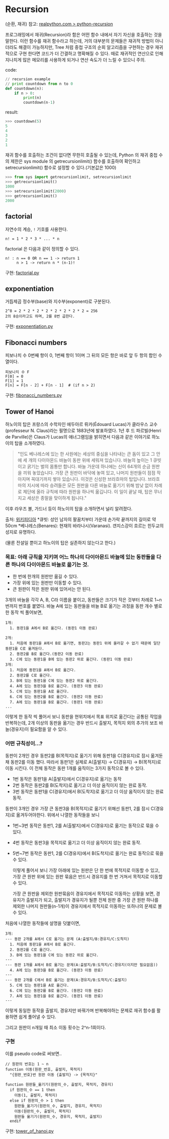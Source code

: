 # Recursion
(순환, 재귀)
참고: [realpython.com > python-recursion](https://realpython.com/python-recursion)

 프로그래밍에서 재귀(Recursion)라 함은 어떤 함수 내에서 자기 자신을 호출하는 것을 말한다. 이런 함수를 재귀 함수라고 하는데, 거의 대부분의 문제들은 재귀적 방법이 아니더라도 해결이 가능하지만, Tree 처럼 중첩 구조의 순회 알고리즘을 구현하는 경우 재귀적으로 구현 한다면 코드가 더 간결하고 명확해질 수 있다.
  때로 재귀적인 연산으로 인해 지나치게 많은 메모리를 사용하게 되거나 연산 속도가 더 느릴 수 있으니 주의.

code:
```python
// recursion example
// print countdown from n to 0
def countdown(n):
    if n > 0:
        print(n)
        countdown(n-1)
```

result:
```python
>>> countdown(5)
5
4
3
2
1
```

재귀 함수를 호출하는 조건이 없다면 무한히 호출될 수 있는데, Python 의 재귀 중첩 수의 제한은 sys module 의 getrecursionlimit() 함수를 호출하여 확인하고 setrecursionlimit() 함수로 설정할 수 있다.(기본값은 1000)

```python
>>> from sys import getrecursionlimit, setrecursionlimit
>>> getrecursionlimit()
1000
>>> setrecursionlimit(2000)
>>> getrecursionlimit()
2000
```


## factorial
자연수의 계승, `!` 기호를 사용한다.

```
n! = 1 * 2 * 3 * ... * n
```

factorial 은 다음과 같이 정의할 수 있다.
```
n! : n == 0 OR n == 1 -> return 1
     n > 1 -> return n * (n-1)!
```

구현: [factorial.py](https://github.com/pacho-h/data-structure-in-python/blob/main/0-Recursion/factorial.py)


## exponentiation
거듭제곱
정수부(base)와 지수부(exponent)로 구분된다.
```
2^8 = 2 * 2 * 2 * 2 * 2 * 2 * 2 * 2 = 256
2의 8승이라고도 하며, 2를 8번 곱한다.
```

구현: [exponentiation.py](https://github.com/pacho-h/data-structure-in-python/blob/main/0-Recursion/exponentiation.py)


## Fibonacci numbers
피보나치 수
0번째 항이 0, 1번째 항이 1이며 그 뒤의 모든 항은 바로 앞 두 항의 합인 수열이다.
```
피보나치 수 F
F[0] = 0
F[1] = 1
F[n] = F[n - 2] + F[n - 1]  # (if n > 2)
```

구현: [fibonacci_numbers.py](https://github.com/pacho-h/data-structure-in-python/blob/main/0-Recursion/fibonacci_numbers.py)


## Tower of Hanoi
하노이의 탑은 프랑스의 수학자인 에두아르 뤼카(Édouard Lucas)가 클라우스 교수(professeur N. Claus)라는 필명으로 1883년에 발표하였다. 1년 후 드 파르빌(Henri de Parville)은 Claus가 Lucas의 애너그램임을 밝히면서 다음과 같은 이야기로 하노이의 탑을 소개하였다.
>"인도 베나레스에 있는 한 사원에는 세상의 중심을 나타내는 큰 돔이 있고 그 안에 세 개의 다이아몬드 바늘이 동판 위에 세워져 있습니다. 바늘의 높이는 1 큐빗이고 굵기는 벌의 몸통만 합니다. 바늘 가운데 하나에는 신이 64개의 순금 원판을 끼워 놓았습니다. 가장 큰 원판이 바닥에 놓여 있고, 나머지 원판들이 점점 작아지며 꼭대기까지 쌓아 있습니다. 이것은 신성한 브라흐마의 탑입니다. 브라흐마의 지시에 따라 승려들은 모든 원판을 다른 바늘로 옮기기 위해 밤낮 없이 차례로 제단에 올라 규칙에 따라 원판을 하나씩 옮깁니다. 이 일이 끝날 때, 탑은 무너지고 세상은 종말을 맞이하게 됩니다."

이후 라우즈 볼, 가드너 등이 하노이의 탑을 소개하면서 널리 알려졌다.

출처: [위키피디아](https://ko.wikipedia.org/wiki/%ED%95%98%EB%85%B8%EC%9D%B4%EC%9D%98_%ED%83%91)
*큐빗: 성인 남자의 팔꿈치부터 가운데 손가락 끝까지의 길이로 약 50cm
*베나레스(Benares): 현재의 바라나시(Varanasi). 갠지스강이 흐르는 힌두교의 성지로 유명하다.

(물론 전설일 뿐이고 하노이의 탑은 실존하지 않는다고 한다.)

### 목표: 아래 규칙을 지키며 어느 하나의 다이아몬드 바늘에 있는 동판들을 다른 하나의 다이아몬드 바늘로 옮기는 것.

- 한 번에 한개의 원판만 옮길 수 있다.
- 가장 위에 있는 원판만 이동할 수 있다.
- 큰 원판이 작은 원판 위에 있어서는 안 된다.

3개의 바늘을 각각 A, B, C라 이름을 붙이고, 동판들은 크기가 작은 것부터 차례로 1~n번까지 번호를 붙였다.
바늘 A에 있는 동판들을 바늘 B로 옮기는 과정을 동판 개수 별로 한 동작 씩 풀어보면,

```
1개:
  1. 동판1을 A에서 B로 옮긴다. (동판1 이동 완료)

2개:
  1. 처음에 동판1을 A에서 B로 옮기면, 동판2는 동판1 위에 올라갈 수 없기 때문에 일단 동판1을 C로 옮겨둔다.
  2. 동판2를 B로 옮긴다.(동판2 이동 완료)
  3. C에 있는 동판1을 B에 있는 동판2 위로 옮긴다. (동판1 이동 완료)
3개:
  1. 처음에 동판1을 A에서 B로 옮긴다.
  2. 동판2를 C로 옮긴다.
  3. B에 있는 동판1을 C에 있는 동판2 위로 옮긴다.
  4. A에 있는 동판3을 B로 옮긴다. (동판3 이동 완료)
  5. C에 있는 동판1을 A로 옮긴다.
  6. C에 있는 동판2를 B로 옮긴다. (동판2 이동 완료)
  7. A에 있는 동판1을 B로 옮긴다. (동판1 이동 완료)
...
```

이렇게 한 동작 씩 풀어서 보니 동판을 현위치에서 목표 위치로 옮긴다는 공통된 작업을 반복하는데, 2개 이상의 동판을 옮기는 경우 반드시 출발지, 목적지 외의 추가의 보조 바늘(경유지)이 필요함을 알 수 있다.

### 어떤 규칙성이…?

 동판이 2개인 경우 동판2를 B(목적지)로 옮기기 위해 동판1을 C(경유지)로 잠시 옮겨둔채 동판2를 이동 했다. 따라서 동판1은 실제로 A(출발지) → C(경유지) → B(목적지)로 이동 시킨다. 이 전체 동작은 동판 1개를 움직이는 3가지 동작으로 볼 수 있다.

- 1번 동작은 동판1을 A(출발지)에서 C(경유지)로 옮기는 동작
- 2번 동작은 동판2를 B(도착지)로 옮기고 더 이상 움직이지 않는 완료 동작.
- 3번 동작은 동판1을 C(경유지)에서 B(도착지)로 옮기고 더 이상 움직이지 않는 완료 동작.

 동판이 3개인 경우 가장 큰 동판3을 B(목적지)로 옮기기 위해선 동판1, 2를 잠시 C(경유지)로 옮겨두어야한다. 위에서 나열한 동작들을 보니 

- 1번~3번 동작은 동판1, 2를 A(출발지)에서 C(경유지)로 옮기는 동작으로 묶을 수 있다.
- 4번 동작은 동판3을 목적지로 옮기고 더 이상 움직이지 않는 완료 동작.
- 5번~7번 동작은 동판1, 2를 C(경유지)에서 B(도착지)로 옮기는 완료 동작으로 묶을 수 있다.

  이렇게 풀어서 보니 가장 아래에 있는 원판은 단 한 번에 목적지로 이동할 수 있고, 가장 큰 원판 위에 있는 원판 묶음은 반드시 경유지를 한 번 거쳐서 목적지로 이동할 수 있다.

  가장 큰 원판을 제외한 원판묶음이 경유지에서 목적지로 이동하는 상황을 보면, 경유지가 출발지가 되고, 출발지가 경유지가 될뿐 전체 원판 중 가장 큰 원판 하나를 제외한 나머지 원판들(n-1개)이 경유지에서 목적지로 이동하는 또하나의 문제로 볼 수 있다.

처음에 나열한 동작들에 설명을 덧붙이면,

```
3개:
--- 동판 2개를 A에서 C로 옮기는 문제 (A:출발지/B:경유지/C:도착지)
  1. 처음에 동판1을 A에서 B로 옮긴다.
  2. 동판2를 C로 옮긴다.
  3. B에 있는 동판1을 C에 있는 동판2 위로 옮긴다.
---
--- 동판 1개를 A에서 B로 옮기는 문제(A:출발지/B:도착지/C:경유지(이지만 필요없음))
  4. A에 있는 동판3을 B로 옮긴다. (동판3 이동 완료)
---
--- 동판 2개를 C에서 B로 옮기는 문제(A:경유지/B:도착지/C:출발지)
  5. C에 있는 동판1을 A로 옮긴다.
  6. C에 있는 동판2를 B로 옮긴다. (동판2 이동 완료)
  7. A에 있는 동판1을 B로 옮긴다. (동판1 이동 완료)
--- 
```

  이렇게 동일한 동작을 출발지, 경유지만 바꿔가며 반복해야하는 문제로 재귀 함수를 활용하면 쉽게 풀어낼 수 있다.

그리고 원판이 n개일 때 최소 이동 횟수는 2^n-1회이다.

### 구현

  이를 pseudo code로 써보면..

```
// 원판의 번호는 1 ~ n
function 이동(원판_번호, 출발지, 목적지)
  "{원판_번호}번 원판 이동 {출발지} -> {목적지}"

function 원판들_옮기기(원판의_수, 출발지, 목적지, 경유지)
  if 원판의_수 == 1 then
    이동(1, 출발지, 목적지)
  else if 원판의_수 > 1 then
    원판들_옮기기(원판의_수, 출발지, 경유지, 목적지)
    이동(원판의_수, 출발지, 목적지)
    원판들 옮기기(원판의_수, 경유지, 목적지, 출발지)
  endif
```
구현: [tower_of_hanoi.py](https://github.com/pacho-h/data-structure-in-python/blob/main/0-Recursion/tower_of_hanoi.py)
